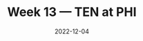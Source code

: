 ---
layout: game
title: Week 13 — TEN at PHI
season: 2022
game_id: 2022_13_TEN_PHI
week: 13
date: 2022-12-04
home_team: PHI
away_team: TEN
final_home: 35
final_away: 10
pbp_url: /assets/data/pbp/2022/2022_13_TEN_PHI.csv.gz
---